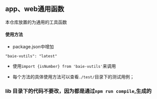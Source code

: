 ## app、web通用函数

本仓库放置的为通用的工具函数

#### 使用方法

 - package.json中增加

`"baie-vutils": "latest"
`

 - 使用`import {isNumber} from 'baie-vutils'`来调用

 - 每个方法的具体使用方法可以查看`./test/`目录下的测试用例；


### lib 目录下的代码不要改，因为都是通过`npm run compile`,生成的